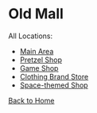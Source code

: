 # Old Mall

All Locations:
* [Main Area](https://astrea49.github.io/PD-Season-2-Archive/mall/Danganronpa_%20Prospective%20Despair%20-%20Old%20Mall%20(KG)%20-%20main-area%20%5B834780583108018206%5D.html)
* [Pretzel Shop](https://astrea49.github.io/PD-Season-2-Archive/mall/Danganronpa_%20Prospective%20Despair%20-%20Old%20Mall%20(KG)%20-%20pretzel-shop%20%5B846585579890278440%5D.html)
* [Game Shop](https://astrea49.github.io/PD-Season-2-Archive/mall/Danganronpa_%20Prospective%20Despair%20-%20Old%20Mall%20(KG)%20-%20game-shop%20%5B846585688459968522%5D.html)
* [Clothing Brand Store](https://astrea49.github.io/PD-Season-2-Archive/mall/Danganronpa_%20Prospective%20Despair%20-%20Old%20Mall%20(KG)%20-%20clothing-brand-store%20%5B846585798593347594%5D.html)
* [Space-themed Shop](https://astrea49.github.io/PD-Season-2-Archive/mall/Danganronpa_%20Prospective%20Despair%20-%20Old%20Mall%20(KG)%20-%20space-themed-shop%20%5B846586478224998441%5D.html)

[Back to Home](https://astrea49.github.io/PD-Season-2-Archive/)